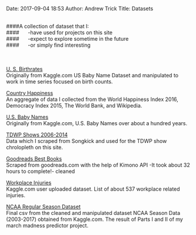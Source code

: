 Date: 2017-09-04 18:53 
Author: Andrew Trick 
Title: Datasets

<br>
####A collection of dataset that I:<br>
####&nbsp;&nbsp;&nbsp;&nbsp;&nbsp;&nbsp;-have used for projects on this site<br>
####&nbsp;&nbsp;&nbsp;&nbsp;&nbsp;&nbsp;-expect to explore sometime in the future<br>
####&nbsp;&nbsp;&nbsp;&nbsp;&nbsp;&nbsp;-or simply find interesting<br>
<br><br>

<a href="../data/birthrates.csv" download>U. S. Birthrates</a><br>
Originally from Kaggle.com US Baby Name Dataset and manipulated to work in time series focused on birth counts.<br>

<a href="../data/happiness.csv" download>Country Happiness</a><br>
An aggregate of data I collected from the World Happiness Index 2016, Democracy Index 2015, The World Bank, and Wikipedia.<br> 

<a href="../data/names.csv" download>U.S. Baby Names</a><br>
Originally from Kaggle.com,  U.S. Baby Names over about a hundred years.<br>

<a href="../data/show_fin.csv" download>TDWP Shows 2006-2014</a><br>
Data which I scraped from Songkick and used for the TDWP show chrolopleth on this site.<br>

<a href="../data/gReads.csv" download>Goodreads Best Books</a><br>
Scraped from goodreads.com with the help of Kimono API -It took about 32 hours to complete!- cleaned<br>

<a href="../data/injuries.csv" download>Workplace Injuries</a><br>
Kaggle.com user uploaded dataset.  List of about 537 workplace related injuries.<br>

<a href="../data/train_data_diff.csv" download>NCAA Regular Season Dataset</a><br>
Final csv from the cleaned and manipulated dataset NCAA Season Data (2003-2017) obtained from Kaggle.com. The result of Parts I and II of my march madness predictor project.<br>